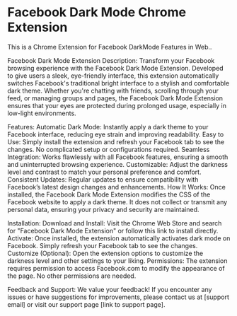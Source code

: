 # Facebook Dark Mode Chrome Extension
This is a Chrome Extension for Facebook DarkMode Features in Web..

Facebook Dark Mode Extension
Description:
Transform your Facebook browsing experience with the Facebook Dark Mode Extension. Developed to give users a sleek, eye-friendly interface, this extension automatically switches Facebook's traditional bright interface to a stylish and comfortable dark theme. Whether you're chatting with friends, scrolling through your feed, or managing groups and pages, the Facebook Dark Mode Extension ensures that your eyes are protected during prolonged usage, especially in low-light environments.

Features:
Automatic Dark Mode: Instantly apply a dark theme to your Facebook interface, reducing eye strain and improving readability.
Easy to Use: Simply install the extension and refresh your Facebook tab to see the changes. No complicated setup or configurations required.
Seamless Integration: Works flawlessly with all Facebook features, ensuring a smooth and uninterrupted browsing experience.
Customizable: Adjust the darkness level and contrast to match your personal preference and comfort.
Consistent Updates: Regular updates to ensure compatibility with Facebook’s latest design changes and enhancements.
How It Works:
Once installed, the Facebook Dark Mode Extension modifies the CSS of the Facebook website to apply a dark theme. It does not collect or transmit any personal data, ensuring your privacy and security are maintained.

Installation:
Download and Install: Visit the Chrome Web Store and search for "Facebook Dark Mode Extension" or follow this link to install directly.
Activate: Once installed, the extension automatically activates dark mode on Facebook. Simply refresh your Facebook tab to see the changes.
Customize (Optional): Open the extension options to customize the darkness level and other settings to your liking.
Permissions:
The extension requires permission to access Facebook.com to modify the appearance of the page. No other permissions are needed.

Feedback and Support:
We value your feedback! If you encounter any issues or have suggestions for improvements, please contact us at [support email] or visit our support page [link to support page].